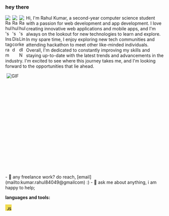 ### hey there 
<a href="https://www.instagram.com/_rahul___/">
  <img align="left" alt="Rahul's Instagram" width="22px" src="https://raw.githubusercontent.com/hussainweb/hussainweb/main/icons/instagram.png" />
</a>
<a href="https://discord.gg/toshiro#5916">
  <img align="left" alt="Rahul's Discord" width="22px" src="https://raw.githubusercontent.com/peterthehan/peterthehan/master/assets/discord.svg" />
</a>
<a href="https://www.linkedin.com/in/rahul-kumar-0166a2225/">
  <img align="left" alt="Rahul's LinkedIN" width="22px" src="https://raw.githubusercontent.com/peterthehan/peterthehan/master/assets/linkedin.svg" />
  </a>




Hi, I'm Rahul Kumar, a second-year computer science student with a passion for web development and app development. I love creating innovative web applications and mobile apps, and I'm always on the lookout for new technologies to learn and explore.
In my spare time, I enjoy exploring new tech communities and attending hackathon to meet other like-minded individuals. 
Overall, I'm dedicated to constantly improving my skills and staying up-to-date with the latest trends and advancements in the industry. I'm excited to see where this journey takes me, and I'm looking forward to the opportunities that lie ahead.



  <img align="right" alt="GIF" src="https://user-images.githubusercontent.com/99110166/230390322-1f943883-1417-402f-b0ad-99c0be39901f.gif" width="500" height="320" />
 - 💼 any freelance work? do reach, [email](mailto:kumar.rahul84049@gmailcom) :)
- 💬 ask me about anything, i am happy to help;

**languages and tools:**  

<code><img height="20" src="https://raw.githubusercontent.com/github/explore/80688e429a7d4ef2fca1e82350fe8e3517d3494d/topics/javascript/javascript.png"></code>








